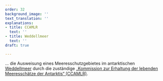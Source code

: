 ```yaml
---
order: 32
background_image: ''
text_translation: ''
explanations:
- title: CCAMLR
  text: ''
- title: Weddellmeer
  text: ''
draft: true

---
```

… die Ausweisung eines Meeresschutz­gebietes im antarktischen [Weddellmeer](# "Weddellmeer") durch die zuständige [„Kommission zur Erhaltung der lebenden Meeresschätze der Antarktis“ (CCAMLR)](# "CCAMLR").
